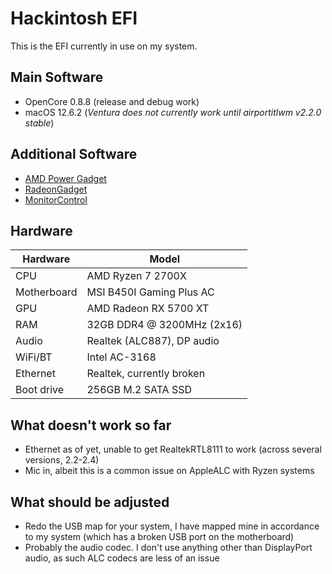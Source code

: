 # Hackintosh EFI
This is the EFI currently in use on my system.

## Main Software
* OpenCore 0.8.8 (release and debug work)
* macOS 12.6.2 (*Ventura does not currently work until airportitlwm v2.2.0 stable*)

## Additional Software
* [AMD Power Gadget](https://github.com/trulyspinach/SMCAMDProcessor)
* [RadeonGadget](https://github.com/aluveitie/RadeonSensor) 
* [MonitorControl](https://github.com/MonitorControl/MonitorControl)

## Hardware
| Hardware     | Model                      |
|--------------|----------------------------|
| CPU          | AMD Ryzen 7 2700X          |
| Motherboard  | MSI B450I Gaming Plus AC   |
| GPU          | AMD Radeon RX 5700 XT      |
| RAM          | 32GB DDR4 @ 3200MHz (2x16) |
| Audio        | Realtek (ALC887), DP audio |
| WiFi/BT      | Intel AC-3168              |
| Ethernet     | Realtek, currently broken  |
| Boot drive   | 256GB M.2 SATA SSD         |

## What doesn't work so far
* Ethernet as of yet, unable to get RealtekRTL8111 to work (across several versions, 2.2-2.4)
* Mic in, albeit this is a common issue on AppleALC with Ryzen systems

## What should be adjusted
* Redo the USB map for your system, I have mapped mine in accordance to my system (which has a broken USB port on the motherboard)
* Probably the audio codec. I don't use anything other than DisplayPort audio, as such ALC codecs are less of an issue
